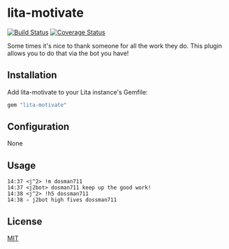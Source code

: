 # lita-motivate

[![Build Status](https://travis-ci.org/jjasghar/lita-motivate.svg?branch=master)](https://travis-ci.org/jjasghar/lita-motivate)
[![Coverage Status](https://coveralls.io/repos/jjasghar/lita-motivate/badge.svg?branch=master)](https://coveralls.io/r/jjasghar/lita-motivate?branch=master)

Some times it's nice to thank someone for all the work they do. This plugin allows you to do that via the bot you have!

## Installation

Add lita-motivate to your Lita instance's Gemfile:

``` ruby
gem "lita-motivate"
```

## Configuration

None

## Usage

```
14:37 <j^2> !m dosman711
14:37 <j2bot> dosman711 keep up the good work!
14:38 <j^2> !h5 dossman711
14:38 ✧ j2bot high fives dossman711
```

## License

[MIT](http://opensource.org/licenses/MIT)
